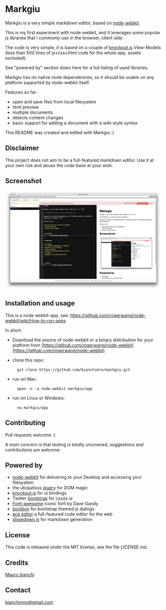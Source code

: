 # Markgiu

Markgiu is a very simple markdown editor, based on [node-webkit](https://github.com/rogerwang/node-webkit).

This is my first experiment with node-webkit, and it leverages some popular js
libraries that I commonly use in the browser, client side.

The code is very simple, it is based on a couple of [knockout.js](http://knockoutjs.com/)
View-Models (less than 500 lines of js+css+html code for the whole app, assets excluded).

See "powered by" section down here for a full listing of used libraries.

Markgiu has no native node dependencies, so it should be usable on any platform
supported by node-webkit itself.

Features so far:

* open and save files from local filesystem
* html preview 
* multiple documents
* detects content changes
* basic support for adding a document with a wiki-style syntax

This README was created and edited with Markgiu :)


## Disclaimer
This project does not aim to be a full-featured markdown editor.
Use it at your own risk and abuse the code base at your wish.

## Screenshot  
![Open file](screenshots/screenshot1.png)

## Installation and usage
This is a node webkit-app, see:
https://github.com/rogerwang/node-webkit/wiki/How-to-run-apps

In short:

* Download the source of node-webkit or a binary distribution for your platform from
 [https://github.com/rogerwang/node-webkit](https://github.com/rogerwang/node-webkit)   

* clone this repo:
   
        git clone https://github.com/bianchimro/markgiu.git

* run on Mac:
        
        open -n -a node-webkit markgiu/app

* run on Linux or Windows:
        
        nw markgiu/app



## Contributing
Pull requests welcome :)

A main concern is that testing is totally uncovered,
suggestions and contributions are welcome.

## Powered by

* [node-webkit](https://github.com/rogerwang/node-webkit) for delivering to your Desktop
  and accessing your filesystem
* the ubiquitous [jquery](http://jquery.com/) for DOM magic
* [knockout.js](http://knockoutjs.com/) for ui bindings
* Twitter [bootstrap](http://twitter.github.com/bootstrap/) for css/js ui
* [Font-awesome](https://github.com/FortAwesome/Font-Awesome) iconic font by Dave Gandy
* [bootbox](http://bootboxjs.com/) for bootstrap themed js dialogs
* [ace editor](http://ace.ajax.org/) a full-featured code editor for the web
* [showdown.js](https://github.com/coreyti/showdown) for markdown generation

## License
This code is released under the MIT license, see the file LICENSE.md.

## Credits
[Mauro bianchi](https://github.com/bianchimro)

## Contact
bianchimro@gmail.com

